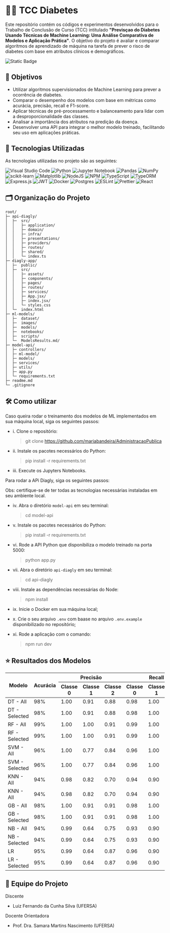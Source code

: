 # 👨‍💻 TCC Diabetes

Este repositório contém os códigos e experimentos desenvolvidos para o Trabalho de Conclusão de Curso (TCC) intitulado **"Previsçao do Diabetes Usando Técnicas de Machine Learning: Uma Análise Comparativa de Modelos e Aplicação Prática"**. O objetivo do projeto é avaliar e comparar algoritmos de aprendizado de máquina na tarefa de prever o risco de diabetes com base em atributos clínicos e demográficos.

![Static Badge](https://img.shields.io/badge/Status-Em_Desenvolvimento-blue)

## 📌 Objetivos

- Utilizar algoritmos supervisionados de Machine Learning para prever a ocorrência de diabetes.
- Comparar o desempenho dos modelos com base em métricas como acurácia, precisão, recall e F1-score.
- Aplicar técnicas de pré-processamento e balanceamento para lidar com a desproporcionalidade das classes.
- Analisar a importância dos atributos na predição da doença.
- Desenvolver uma API para integrar o melhor modelo treinado, facilitando seu uso em aplicações práticas.

## 🧪 Tecnologias Utilizadas

As tecnologias utilizadas no projeto são as seguintes:

![Visual Studio Code](https://img.shields.io/badge/Visual%20Studio%20Code-0078d7.svg?style=for-the-badge&logo=visual-studio-code&logoColor=white)
![Python](https://img.shields.io/badge/python-3670A0?style=for-the-badge&logo=python&logoColor=ffdd54)
![Jupyter Notebook](https://img.shields.io/badge/jupyter-%23FA0F00.svg?style=for-the-badge&logo=jupyter&logoColor=white)
![Pandas](https://img.shields.io/badge/pandas-%23150458.svg?style=for-the-badge&logo=pandas&logoColor=white)
![NumPy](https://img.shields.io/badge/numpy-%23013243.svg?style=for-the-badge&logo=numpy&logoColor=white)
![scikit-learn](https://img.shields.io/badge/scikit--learn-%23F7931E.svg?style=for-the-badge&logo=scikit-learn&logoColor=white)
![Matplotlib](https://img.shields.io/badge/Matplotlib-%23ffffff.svg?style=for-the-badge&logo=Matplotlib&logoColor=black)
![NodeJS](https://img.shields.io/badge/node.js-6DA55F?style=for-the-badge&logo=node.js&logoColor=white)
![NPM](https://img.shields.io/badge/NPM-%23CB3837.svg?style=for-the-badge&logo=npm&logoColor=white)
![TypeScript](https://img.shields.io/badge/typescript-%23007ACC.svg?style=for-the-badge&logo=typescript&logoColor=white)
![TypeORM](https://img.shields.io/badge/TypeORM-FE0803.svg?style=for-the-badge&logo=typeorm&logoColor=white)
![Express.js](https://img.shields.io/badge/express.js-%23404d59.svg?style=for-the-badge&logo=express&logoColor=%2361DAFB)
![JWT](https://img.shields.io/badge/JWT-black?style=for-the-badge&logo=JSON%20web%20tokens)
![Docker](https://img.shields.io/badge/docker-%230db7ed.svg?style=for-the-badge&logo=docker&logoColor=white)
![Postgres](https://img.shields.io/badge/postgres-%23316192.svg?style=for-the-badge&logo=postgresql&logoColor=white)
![ESLint](https://img.shields.io/badge/ESLint-4B3263?style=for-the-badge&logo=eslint&logoColor=white)
![Prettier](https://img.shields.io/badge/prettier-%23F7B93E.svg?style=for-the-badge&logo=prettier&logoColor=black)
![React](https://img.shields.io/badge/react-%2320232a.svg?style=for-the-badge&logo=react&logoColor=%2361DAFB)

## 🗂️ Organização do Projeto

```
root/
├─ api-diagly/
│  ├─  src/
│  │   ├─ application/
│  │   ├─ domain/
│  │   ├─ infra/
│  │   ├─ presentations/
│  │   ├─ providers/
│  │   ├─ routes/
│  │   ├─ shared/
│  │   └─ index.ts
├─ diagly-app/
│  ├─  public/
│  ├─  src/
│  │   ├─ assets/
│  │   ├─ components/
│  │   ├─ pages/
│  │   ├─ routes/
│  │   ├─ services/
│  │   ├─ App.jsx/
│  │   ├─ index.jsx/
│  │   └─ styles.css
│  └─  index.html
├─ ml-models/
│  ├─  dataset/
│  ├─  images/
│  ├─  models/
│  ├─  notebooks/
│  ├─  scripts/
│  └─  ModelsResults.md/
├─ model-api/
│  ├─ controllers/
│  ├─ ml-model/
│  ├─ models/
│  ├─ services/
│  ├─ utils/
│  ├─ app.py
│  └─ requirements.txt
├─ readme.md
└─ .gitignore
```

## 🛠️ Como utilizar

Caso queira rodar o treinamento dos modelos de ML implementados em sua máquina local, siga os seguintes passos:

- i. Clone o repositório:

  > git clone https://github.com/mariabandeira/AdministracaoPublica

- ii. Instale os pacotes necessários do Python:

  > pip install -r requirements.txt

- iii. Execute os Jupyters Notebooks.

Para rodar a APi Diagly, siga os seguintes passos:

Obs: certifique-se de ter todas as tecnologias necessárias instaladas em seu ambiente local.

- iv. Abra o diretório `model-api` em seu terminal:

  > cd model-api

- v. Instale os pacotes necessários do Python:

  > pip install -r requirements.txt

- vi. Rode a API Python que disponibiliza o modelo treinado na porta 5000:

  > python app.py

- vii. Abra o diretório `api-diagly` em seu terminal:

  > cd api-diagly

- viii. Instale as dependências necessárias do Node:

  > npm install

- ix. Inicie o Docker em sua máquina local;

- x. Crie o seu arquivo `.env` com baase no arquivo `.env.example` disponibilizado no repositório;

- xi. Rode a aplicação com o comando:

  > npm run dev

## ⭐ Resultados dos Modelos

<table>
        <thead>
            <tr>
                <th rowspan="2">Modelo</th>
                <th rowspan="2">Acurácia</th>
                <th colspan="3">Precisão</th>
                <th colspan="3">Recall</th>
                <th colspan="3">F1-Score</th>
            </tr>
            <tr>
                <th>Classe 0</th>
                <th>Classe 1</th>
                <th>Classe 2</th>
                <th>Classe 0</th>
                <th>Classe 1</th>
                <th>Classe 2</th>
                <th>Classe 0</th>
                <th>Classe 1</th>
                <th>Classe 2</th>
            </tr>
        </thead>
        <tbody>
            <tr>
                <td>DT - All</td>
                <td>98%</td>
                <td>1.00</td>
                <td>0.91</td>
                <td>0.88</td>
                <td>0.98</td>
                <td>1.00</td>
                <td>1.00</td>
                <td>0.99</td>
                <td>0.95</td>
                <td>0.93</td>
            </tr>
            <tr>
                <td>DT - Selected</td>
                <td>98%</td>
                <td>1.00</td>
                <td>0.91</td>
                <td>0.88</td>
                <td>0.98</td>
                <td>1.00</td>
                <td>1.00</td>
                <td>0.99</td>
                <td>0.95</td>
                <td>0.93</td>
            </tr>
            <tr>
                <td>RF - All</td>
                <td>99%</td>
                <td>1.00</td>
                <td>1.00</td>
                <td>0.91</td>
                <td>0.99</td>
                <td>1.00</td>
                <td>1.00</td>
                <td>0.99</td>
                <td>1.00</td>
                <td>0.95</td>
            </tr>
            <tr>
                <td>RF - Selected</td>
                <td>99%</td>
                <td>1.00</td>
                <td>1.00</td>
                <td>0.91</td>
                <td>0.99</td>
                <td>1.00</td>
                <td>1.00</td>
                <td>0.99</td>
                <td>1.00</td>
                <td>0.95</td>
            </tr>
            <tr>
                <td>SVM - All</td>
                <td>96%</td>
                <td>1.00</td>
                <td>0.77</td>
                <td>0.84</td>
                <td>0.96</td>
                <td>1.00</td>
                <td>1.00</td>
                <td>0.98</td>
                <td>0.87</td>
                <td>0.91</td>
            </tr>
            <tr>
                <td>SVM - Selected</td>
                <td>96%</td>
                <td>1.00</td>
                <td>0.77</td>
                <td>0.84</td>
                <td>0.96</td>
                <td>1.00</td>
                <td>1.00</td>
                <td>0.98</td>
                <td>0.87</td>
                <td>0.91</td>
            </tr>
            <tr>
                <td>KNN - All</td>
                <td>94%</td>
                <td>0.98</td>
                <td>0.82</td>
                <td>0.70</td>
                <td>0.94</td>
                <td>0.90</td>
                <td>0.90</td>
                <td>0.96</td>
                <td>0.86</td>
                <td>0.79</td>
            </tr>
            <tr>
                <td>KNN - All</td>
                <td>94%</td>
                <td>0.98</td>
                <td>0.82</td>
                <td>0.70</td>
                <td>0.94</td>
                <td>0.90</td>
                <td>0.90</td>
                <td>0.96</td>
                <td>0.86</td>
                <td>0.79</td>
            </tr>
            <tr>
                <td>GB - All</td>
                <td>98%</td>
                <td>1.00</td>
                <td>0.91</td>
                <td>0.91</td>
                <td>0.98</td>
                <td>1.00</td>
                <td>1.00</td>
                <td>0.99</td>
                <td>0.95</td>
                <td>0.95</td>
            </tr>
            <tr>
                <td>GB - Selected</td>
                <td>98%</td>
                <td>1.00</td>
                <td>0.91</td>
                <td>0.91</td>
                <td>0.98</td>
                <td>1.00</td>
                <td>1.00</td>
                <td>0.99</td>
                <td>0.95</td>
                <td>0.95</td>
            </tr>
            <tr>
                <td>NB - All</td>
                <td>94%</td>
                <td>0.99</td>
                <td>0.64</td>
                <td>0.75</td>
                <td>0.93</td>
                <td>0.90</td>
                <td>1.00</td>
                <td>0.96</td>
                <td>0.75</td>
                <td>0.86</td>
            </tr>
            <tr>
                <td>NB - Selected</td>
                <td>94%</td>
                <td>0.99</td>
                <td>0.64</td>
                <td>0.75</td>
                <td>0.93</td>
                <td>0.90</td>
                <td>1.00</td>
                <td>0.96</td>
                <td>0.75</td>
                <td>0.86</td>
            </tr>
            <tr>
                <td>LR</td>
                <td>95%</td>
                <td>0.99</td>
                <td>0.64</td>
                <td>0.87</td>
                <td>0.96</td>
                <td>0.90</td>
                <td>0.95</td>
                <td>0.98</td>
                <td>0.75</td>
                <td>0.91</td>
            </tr>
            <tr>
                <td>LR - Selected</td>
                <td>95%</td>
                <td>0.99</td>
                <td>0.64</td>
                <td>0.87</td>
                <td>0.96</td>
                <td>0.90</td>
                <td>0.95</td>
                <td>0.98</td>
                <td>0.75</td>
                <td>0.91</td>
            </tr>
        </tbody>
</table>

## 👥 Equipe do Projeto

Discente

- Luiz Fernando da Cunha Silva (UFERSA)

Docente Orientadora

- Prof. Dra. Samara Martins Nascimento (UFERSA)
